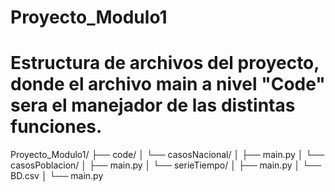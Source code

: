 # Proyecto_Modulo1
# Estructura de archivos del proyecto, donde el archivo main a nivel "Code" sera el manejador de las distintas funciones.

Proyecto_Modulo1/
├── code/
    │
    └── casosNacional/
    │    ├── main.py
    │
    └── casosPoblacion/
    │    ├── main.py
    │
    └── serieTiempo/
    │    ├── main.py
    │
    └── BD.csv
    │
    └── main.py
